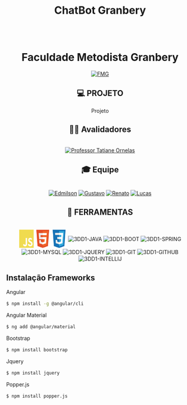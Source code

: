 
<h1 align="center">ChatBot Granbery</h1>
<div align="center" style="display: inline_block"><br>
    <img alt="" src="https://img.shields.io/github/issues/{3DD1}/{project_savemoney_2}.svg" >
    <img alt="" src="https://img.shields.io/github/issues-closed/{username}/{repo-name}.svg" >
   <h1 align="center">Faculdade Metodista Granbery</h1>    
     <a href="http://granbery.edu.br/"><img alt="FMG" src="https://www.google.com/url?sa=i&url=http%3A%2F%2Fgranbery.edu.br%2Fnoticias%2Ffaculdade-metodista-granbery-abre-processo-de-selecao-para-diretor&psig=AOvVaw1jCgcszxH3eXkIMEzyRnu3&ust=1628646425787000&source=images&cd=vfe&ved=0CAoQjRxqFwoTCLDQpu-qpfICFQAAAAAdAAAAABAD" ></a>
</div>

<h2 align="center">💻 PROJETO</h2>
<p align="center"> Projeto </p>



<h2 align="center">👨‍🏫 Avalidadores</h2>
<div align="center" style="display: inline_block"><br>    
    <a href="https://www.linkedin.com/in/tatiane-ornelas-57571547?lipi=urn%3Ali%3Apage%3Ad_flagship3_profile_view_base_contact_details%3BdDOdXzvkQb2YCnxTt9V%2F5w%3D%3D"><img alt="Professor Tatiane Ornelas" src="https://media-exp1.licdn.com/dms/image/C4D03AQF9HpfOafq7rQ/profile-displayphoto-shrink_200_200/0/1610132363496?e=1632960000&v=beta&t=DbJMnftL9bBAP3MVwkp9nmNTfsJ7yMhAVirMxJ6Qi84" width="115"></a>
</div>

<h2 align="center" >🎓 Equipe</h2>
<div align="center" style="display: inline_block"><br>
    <a href="https://github.com/3DD1"><img alt="Edmilson" src="https://avatars.githubusercontent.com/u/56802572?v=4" width="115"></a> 
    <a href="https://github.com/mnshade"><img alt="Gustavo" src="https://avatars.githubusercontent.com/u/47904144?v=4" width="115"></a>
    <a href="https://github.com/RenatoCesarOF"><img alt="Renato" src="https://avatars.githubusercontent.com/u/79548172?v=4" width="115"></a>
    <a href="https://github.com/LucasGomes92"><img alt="Lucas" src="https://avatars.githubusercontent.com/u/61031078?v=4" width="115"></a>
</div>


<h2 align="center">🧪 FERRAMENTAS</h2>

<div align="center" style="display: inline_block"><br>
  <img align="center" alt="3DD1-Js" height="50" width="40" src="https://raw.githubusercontent.com/devicons/devicon/master/icons/javascript/javascript-plain.svg">  
  <img align="center" alt="3DD1-HTML" height="50" width="40" src="https://raw.githubusercontent.com/devicons/devicon/master/icons/html5/html5-original.svg">
  <img align="center" alt="3DD1-CSS" height="50" width="40" src="https://raw.githubusercontent.com/devicons/devicon/master/icons/css3/css3-original.svg">
  <img align="center" alt="3DD1-JAVA" height="50" width="40" src="https://cdn.jsdelivr.net/gh/devicons/devicon/icons/java/java-original.svg">
  <img align="center" alt="3DD1-BOOT" height="50" width="40" src="https://cdn.jsdelivr.net/gh/devicons/devicon/icons/bootstrap/bootstrap-plain-wordmark.svg">
  <img align="center" alt="3DD1-SPRING" height="50" width="40" src="https://cdn.jsdelivr.net/gh/devicons/devicon/icons/spring/spring-original.svg">
  <img align="center" alt="3DD1-MYSQL" height="50" width="40" src="https://cdn.jsdelivr.net/gh/devicons/devicon/icons/mysql/mysql-original.svg">
  <img align="center" alt="3DD1-JQUERY" height="50" width="40" src="https://cdn.jsdelivr.net/gh/devicons/devicon/icons/jquery/jquery-original-wordmark.svg">
   <img align="center" alt="3DD1-GIT" height="50" width="40" src="https://cdn.jsdelivr.net/gh/devicons/devicon/icons/git/git-original.svg">
  <img align="center" alt="3DD1-GITHUB" height="50" width="40" src="https://cdn.jsdelivr.net/gh/devicons/devicon/icons/github/github-original.svg">
  <img align="center" alt="3DD1-INTELLIJ" height="50" width="40" src="https://cdn.jsdelivr.net/gh/devicons/devicon/icons/intellij/intellij-original.svg">
</div>
<h2> Instalação Frameworks</h2>

Angular
```bash
$ npm install -g @angular/cli
```

Angular Material
```bash
$ ng add @angular/material
```

Bootstrap
```bash
$ npm install bootstrap
```

Jquery
```bash
$ npm install jquery
```

Popper.js
```bash
$ npm install popper.js
```
